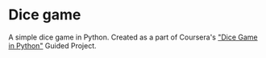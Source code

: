 # Dice game
A simple dice game in Python.
Created as a part of Coursera's ["Dice Game in Python"](https://www.coursera.org/projects/dice-game-python) Guided Project.
